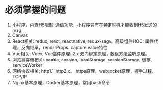 # 必须掌握的问题
1. 小程序，内嵌H5限制: 通信功能，小程序只有在特定时机才能收到H5发送的msg
2. Canvas
3. React相关: redux, react, reactnative, redux-saga。高级组件HOC: 属性代理，反向继承，renderProps. capture value特性
4. Vue相关: Vuex, Vue插件原理. 2.x 双向绑定原理，数组方法监听原理。
5. 浏览器存储相关: cookie, session, localStorage, sessionStorage, 缓存, serviceWorker
6. 网络协议相关: http1.1, http2.x。 https原理，websocket原理，握手过程. TCP/IP
7. Nginx基本原理，Docker基本原理，常用bash命令